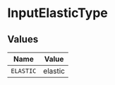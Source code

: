 # InputElasticType


## Values

| Name      | Value     |
| --------- | --------- |
| `ELASTIC` | elastic   |